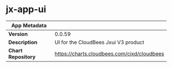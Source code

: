 # jx-app-ui

|App Metadata||
|---|---|
| **Version** | 0.0.59 |
| **Description** | UI for the CloudBees Jxui V3 product |
| **Chart Repository** | https://charts.cloudbees.com/cjxd/cloudbees |
